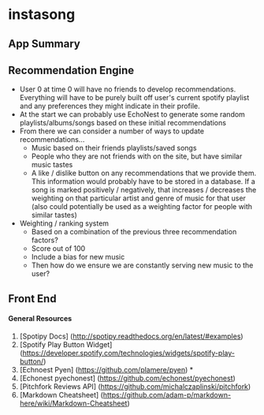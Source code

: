 # instasong
## App Summary

## Recommendation Engine
* User 0 at time 0 will have no friends to develop recommendations. Everything will have to be purely built off user's current spotify playlist and any preferences they might indicate in their profile.
* At the start we can probably use EchoNest to generate some random playlists/albums/songs based on these initial recommendations
* From there we can consider a number of ways to update recommendations...
    * Music based on their friends playlists/saved songs
    * People who they are not friends with on the site, but have similar music tastes
    * A like / dislike button on any recommendations that we provide them. This information would probably have to be stored in a database. If a song is marked positively / negatively, that increases / decreases the weighting on that particular artist and genre of music for that user (also could potentially be used as a weighting factor for people with similar tastes)
* Weighting / ranking system
    * Based on a combination of the previous three recommendation factors?
    * Score out of 100
    * Include a bias for new music
    * Then how do we ensure we are constantly serving new music to the user?

## Front End


#### General Resources
1. [Spotipy Docs] (http://spotipy.readthedocs.org/en/latest/#examples)
2. [Spotify Play Button Widget] (https://developer.spotify.com/technologies/widgets/spotify-play-button/)
3. [Echnoest Pyen] (https://github.com/plamere/pyen) *
4. [Echonest pyechonest] (https://github.com/echonest/pyechonest)
5. [Pitchfork Reviews API] (https://github.com/michalczaplinski/pitchfork)
5. [Markdown Cheatsheet] (https://github.com/adam-p/markdown-here/wiki/Markdown-Cheatsheet)

